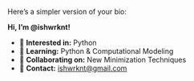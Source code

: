Here’s a simpler version of your bio:  

**Hi, I’m @ishwrknt!**  
- 🔹 **Interested in:** Python  
- 🔹 **Learning:** Python & Computational Modeling  
- 🔹 **Collaborating on:** New Minimization Techniques  
- 📧 **Contact:** ishwrknt@gmail.com  

